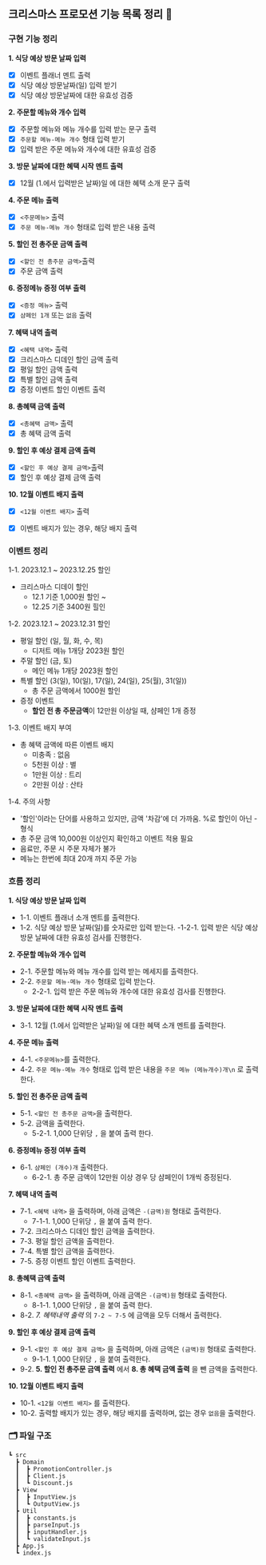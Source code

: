 ## 크리스마스 프로모션 기능 목록 정리 🎄

### 구현 기능 정리

**1. 식당 예상 방문 날짜 입력**

- [x] 이벤트 플래너 멘트 출력
- [x] 식당 예상 방문날짜(일) 입력 받기
- [x] 식당 예상 방문날짜에 대한 유효성 검증

**2. 주문할 메뉴와 개수 입력**

- [x] 주문할 메뉴와 메뉴 개수를 입력 받는 문구 출력
- [x] `주문할 메뉴-메뉴 개수` 형태 입력 받기
- [x] 입력 받은 주문 메뉴와 개수에 대한 유효성 검증

**3. 방문 날짜에 대한 혜택 시작 멘트 출력**

- [x] 12월 (1.에서 입력받은 날짜)일 에 대한 혜택 소개 문구 출력

**4. 주문 메뉴 출력**

- [x] `<주문메뉴>` 출력
- [x] `주문 메뉴-메뉴 개수` 형태로 입력 받은 내용 출력

**5. 할인 전 총주문 금액 출력**

- [x] `<할인 전 총주문 금액>`출력
- [x] 주문 금액 출력

**6. 증정메뉴 증정 여부 출력**

- [x] `<증정 메뉴>` 출력
- [x] `샴페인 1개` 또는 `없음` 출력

**7. 혜택 내역 출력**

- [x] `<혜택 내역>` 출력
- [x] 크리스마스 디데인 할인 금액 출력
- [x] 평일 할인 금액 출력
- [x] 특별 할인 금액 출력
- [x] 증정 이벤트 할인 이벤트 출력

**8. 총혜택 금액 출력**

- [x] `<총혜택 금액>` 출력
- [x] 총 혜택 금액 출력

**9. 할인 후 예상 결제 금액 출력**

- [x] `<할인 후 예상 결제 금액>`출력
- [x] 할인 후 예상 결제 금액 출력

**10. 12월 이벤트 배지 출력**

- [x] `<12월 이벤트 배지>` 출력
- [x] 이벤트 배지가 있는 경우, 해당 배지 출력


### 이벤트 정리

1-1. 2023.12.1 ~ 2023.12.25 할인

- 크리스마스 디데이 할인
    - 12.1 기준 1,000원 할인 ~
    - 12.25 기준 3400원 힐인

1-2. 2023.12.1 ~ 2023.12.31 할인

- 평일 할인 (일, 월, 화, 수, 목)
    - 디저트 메뉴 1개당 2023원 할인
- 주말 할인 (금, 토)
    - 메인 메뉴 1개당 2023원 할인
- 특별 할인 (3(일), 10(일), 17(일), 24(일), 25(월), 31(일))
    - 총 주문 금액에서 1000원 할인
- 증정 이벤트
    - **할인 전 총 주문금액**이 12만원 이상일 때, 샴페인 1개 증정

1-3. 이벤트 배지 부여

- 총 혜택 금액에 따른 이벤트 배지
    - 미충족 : 없음
    - 5천원 이상 : 별
    - 1만원 이상 : 트리
    - 2만원 이상 : 산타

1-4. 주의 사항

- '할인'이라는 단어를 사용하고 있지만, 금액 '차감'에 더 가까움. %로 할인이 아닌 - 형식
- 총 주문 금액 10,000원 이상인지 확인하고 이벤트 적용 필요
- 음료만, 주문 시 주문 자체가 불가
- 메뉴는 한번에 최대 20개 까지 주문 가능 


### 흐름 정리


**1. 식당 예상 방문 날짜 입력**

- 1-1. 이벤트 플래너 소개 멘트를 출력한다.
- 1-2. 식당 예상 방문 날짜(일)를 숫자로만 입력 받는다.
    -1-2-1. 입력 받은 식당 예상 방문 날짜에 대한 유효성 검사를 진행한다.

**2. 주문할 메뉴와 개수 입력**

- 2-1. 주문할 메뉴와 메뉴 개수를 입력 받는 메세지를 출력한다.
- 2-2. `주문할 메뉴-메뉴 개수` 형태로 입력 받는다. 
    - 2-2-1. 입력 받은 주문 메뉴와 개수에 대한 유효성 검사를 진행한다.

**3. 방문 날짜에 대한 혜택 시작 멘트 출력**

- 3-1. 12월 (1.에서 입력받은 날짜)일 에 대한 혜택 소개 멘트를 출력한다.

**4. 주문 메뉴 출력**

- 4-1. `<주문메뉴>`를 출력한다.
- 4-2. `주문 메뉴-메뉴 개수` 형태로 입력 받은 내용을 `주문 메뉴 (메뉴개수)개\n` 로 출력한다.

**5. 할인 전 총주문 금액 출력**

- 5-1. `<할인 전 총주문 금액>`을 출력한다.
- 5-2. 금액을 출력한다. 
    - 5-2-1. 1,000 단위당 `,` 을 붙여 출력 한다.

**6. 증정메뉴 증정 여부 출력**

- 6-1. `샴페인 (개수)개` 출력한다.
    - 6-2-1. 총 주문 금액이 12만원 이상 경우 당 샴페인이 1개씩 증정된다.

**7. 혜택 내역 출력**

- 7-1. `<혜택 내역>` 을 출력하며, 아래 금액은 `-(금액)원` 형태로 출력한다.
    - 7-1-1. 1,000 단위당 `,` 을 붙여 출력 한다.
- 7-2. 크리스마스 디데인 할인 금액을 출력한다.
- 7-3. 평일 할인 금액을 출력한다.
- 7-4. 특별 할인 금액을 출력한다.
- 7-5. 증정 이벤트 할인 이벤트 출력한다.

**8. 총혜택 금액 출력**

- 8-1. `<총혜택 금액>` 을 출력하며, 아래 금액은 `-(금액)원` 형태로 출력한다.
    - 8-1-1. 1,000 단위당 `,` 을 붙여 출력 한다.
- 8-2. *7. 혜택내역 출력* 의 `7-2 ~ 7-5` 에 금액을 모두 더해서 출력한다.


**9. 할인 후 예상 결제 금액 출력**

- 9-1. `<할인 후 예상 결제 금액>` 을 출력하며, 아래 금액은 `(금액)원` 형태로 출력한다. 
    - 9-1-1. 1,000 단위당 `,` 을 붙여 출력한다.
- 9-2. **5. 할인 전 총주문 금액 출력** 에서 **8. 총 혜택 금액 출력** 을 뺀 금액을 출력한다.

**10. 12월 이벤트 배지 출력**

- 10-1. `<12월 이벤트 배지>` 를 출력한다.
- 10-2. 출력할 배지가 있는 경우, 해당 배지를 출력하며, 없는 경우 `없음`을 출력한다.


### 🗂 파일 구조

```
┗ src       
  ┣ Domain
  ┃  ┣ PromotionController.js
  ┃  ┣ Client.js
  ┃  ┗ Discount.js
  ┣ View
  ┃  ┣ InputView.js
  ┃  ┗ OutputView.js
  ┣ Util
  ┃  ┣ constants.js
  ┃  ┣ parseInput.js
  ┃  ┣ inputHandler.js
  ┃  ┗ validateInput.js
  ┣ App.js
  ┗ index.js
``` 